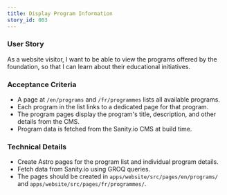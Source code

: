 ```yaml
---
title: Display Program Information
story_id: 003
---
```


### User Story

As a website visitor, I want to be able to view the programs offered by the foundation, so that I can learn about their educational initiatives.

### Acceptance Criteria

- A page at `/en/programs` and `/fr/programmes` lists all available programs.
- Each program in the list links to a dedicated page for that program.
- The program pages display the program's title, description, and other details from the CMS.
- Program data is fetched from the Sanity.io CMS at build time.

### Technical Details

- Create Astro pages for the program list and individual program details.
- Fetch data from Sanity.io using GROQ queries.
- The pages should be created in `apps/website/src/pages/en/programs/` and `apps/website/src/pages/fr/programmes/`.
